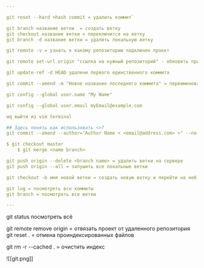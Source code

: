 ```yaml
---

git reset --hard +hash commit = удалить коммит`

git branch название ветки  = создать ветку
git checkout название ветки = переключится на ветку
git branch -d название ветки = удалить локальную ветку

git remote -v = узнать к какому репозиторию подключен проект

git remote set-url origin "ссылка на нужный репозиторий" - обновить привязанный репозиторий 

git update-ref -d HEAD удалени первого единственного коммита 

git commit --amend -m "Новое название последнего коммита" = переименовать последний коммит

git config --global user.name "My Name"

git config --global user.email myEmail@example.com

wq выйти из vim terminal

## Здесь понять как использовать <>?
git commit --amend --author="Author Name < <email@address.com> >" --no-edit = изменить автора последнего коммита 

$ git checkout master
    $ git merge <name branch>

git push origin --delete <branch name> = удалить ветки на сервере
git push origin --all = запушить все локальные ветки

git checkout -b имя новой ветки = создать новую ветку и перейти на неё

git log = посмотреть все коммиты 
git branch = посмотреть все ветки

---
```

git status посмотреть всё

git remote remove origin = отвязать проект от удаленного репозитория
git reset . = отмена проиндексированных файлов

git rm -r --cached . = очистить индекс


![[git.png]]

